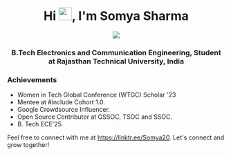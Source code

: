 <h1 align="center">Hi <img src="https://raw.githubusercontent.com/MartinHeinz/MartinHeinz/master/wave.gif" width="30px"  height="30px">, I'm Somya Sharma</h1>
<div align="center">
  <img src="https://readme-typing-svg.herokuapp.com?color=%236FDK44&size=32&center=true&vCenter=true&width=600&height=50&lines=Web+Developer;Content+Writer;Graphic+Designer"/> 
</div>
<h3 align="center">B.Tech Electronics and Communication Engineering, Student at Rajasthan Technical University, India</h3>

### Achievements

<!-- About-Me:START -->

* Women in Tech Global Conference (WTGC) Scholar '23
* Mentee at #include<her> Cohort 1.0.
* Google Crowdsource Influencer. 
* Open Source Contributor at GSSOC, TSOC and SSOC.
* B. Tech ECE'25.

<!-- About-Me:End -->

Feel free to connect with me at https://linktr.ee/Somya20. Let's connect and grow together!




